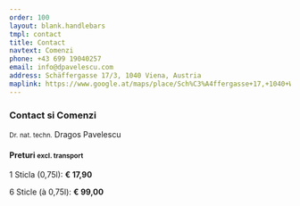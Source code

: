 ```yaml
---
order: 100
layout: blank.handlebars
tmpl: contact
title: Contact
navtext: Comenzi
phone: +43 699 19040257
email: info@dpavelescu.com
address: Schäffergasse 17/3, 1040 Viena, Austria
maplink: https://www.google.at/maps/place/Sch%C3%A4ffergasse+17,+1040+Wien/@48.1935518,16.3612394,17z/data=!3m1!4b1!4m2!3m1!1s0x476d0780d79a6d73:0x690eaee21b9accda
---
```

### Contact si Comenzi

<small>Dr. nat. techn.</small> Dragos Pavelescu

#### Preturi <small>excl. transport</small>

1 Sticla (0,75l): **€ 17,90** 

6 Sticle (à 0,75l): **€ 99,00**


